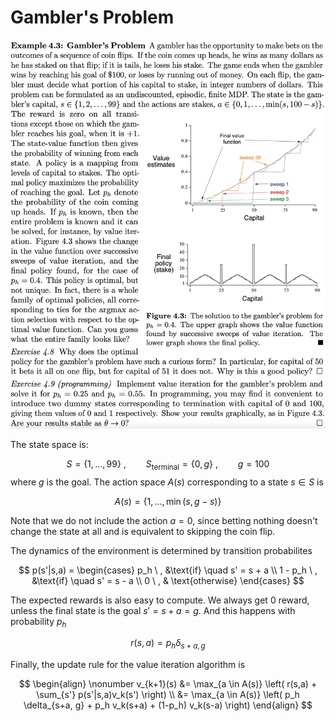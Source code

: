 # Gambler's Problem

![problem](problem.png)

The state space is:

$$
S = \{ 1, \dots, 99 \} \ , \qquad S_{\text{terminal}} = \{ 0, g \} \ , \qquad g = 100
$$
where $g$ is the goal. The action space $A(s)$ corresponding to a state $s \in S$ is 

$$
A(s) = \{ 1, \dots, \min(s, g - s) \}
$$

Note that we do not include the action $a = 0$, since betting nothing doesn't change the state at all and is equivalent to skipping the coin flip.

The dynamics of the environment is determined by transition probabilites

$$
p(s'|s,a) = 
\begin{cases}
p_h \ ,  &\text{if} \quad s' = s + a \\
1 - p_h \ ,  &\text{if} \quad s' = s - a \\
0 \ , & \text{otherwise}
\end{cases}
$$


The expected rewards is also easy to compute. We always get $0$ reward, unless the final state is the goal $s' = s + a = g$. And this happens with probability $p_h$

$$
r(s,a) = p_h \delta_{s+a, g}
$$

Finally, the update rule for the value iteration algorithm is

$$
\begin{align} \nonumber
v_{k+1}(s) &= \max_{a \in A(s)} \left( r(s,a) + \sum_{s'} p(s'|s,a)v_k(s') \right) \\
&= \max_{a \in A(s)} \left( p_h \delta_{s+a, g} + p_h v_k(s+a) + (1-p_h) v_k(s-a) \right) 
\end{align}
$$